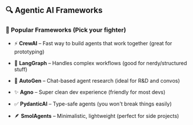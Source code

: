 ## 🔍 Agentic AI Frameworks

### 🧠 Popular Frameworks (Pick your fighter)

* ⚡ **CrewAI** – Fast way to build agents that work together (great for prototyping)

* 🔁 **LangGraph** – Handles complex workflows (good for nerdy/structured stuff)

* 💬 **AutoGen** – Chat-based agent research (ideal for R\&D and convos)

* ✨ **Agno** – Super clean dev experience (friendly for most devs)

* ✅ **PydanticAI** – Type-safe agents (you won't break things easily)

* 🪶 **SmolAgents** – Minimalistic, lightweight (perfect for side projects)
